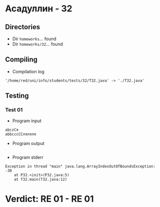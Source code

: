 # Асадуллин - 32
## Directories
- Dir `homeworks`... found
- Dir `homeworks/32`... found
## Compiling
- Compilation log
```
'/home/red/uni/info/students/tests/32/T32.java' -> './T32.java'

```
## Testing
### Test 01
- Program input
```
abczCя
abbcccCCляляля

```
- Program output
```

```
- Program stderr
```
Exception in thread "main" java.lang.ArrayIndexOutOfBoundsException: -30
	at P32.<init>(P32.java:5)
	at T32.main(T32.java:12)

```
# Verdict: **RE 01** - RE 01
